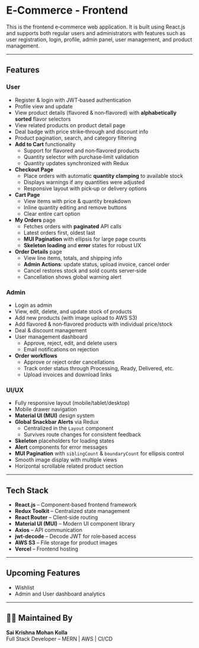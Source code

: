 # E‑Commerce - Frontend

This is the frontend e‑commerce web application. It is built using React.js and supports both regular users and administrators with features such as user registration, login, profile, admin panel, user management, and product management.

---

## Features

### User
- Register & login with JWT‑based authentication
- Profile view and update
- View product details (flavored & non‑flavored) with **alphabetically sorted** flavor selectors
- View related products on product detail page
- Deal badge with price strike‑through and discount info
- Product pagination, search, and category filtering
- **Add to Cart** functionality
  - Support for flavored and non‑flavored products
  - Quantity selector with purchase‑limit validation
  - Quantity updates synchronized with Redux
- **Checkout Page**
  - Place orders with automatic **quantity clamping** to available stock
  - Displays warnings if any quantities were adjusted
  - Responsive layout with pick‑up or delivery options
- **Cart Page**
  - View items with price & quantity breakdown
  - Inline quantity editing and remove buttons
  - Clear entire cart option
- **My Orders** page
  - Fetches orders with **paginated** API calls
  - Latest orders first, oldest last
  - **MUI Pagination** with ellipsis for large page counts
  - **Skeleton loading** and **error** states for robust UX
- **Order Details** page
  - View line items, totals, and shipping info
  - **Admin Actions**: update status, upload invoice, cancel order
  - Cancel restores stock and sold counts server‑side
  - Cancellation shows global warning alert

### Admin
- Login as admin
- View, edit, delete, and update stock of products
- Add new products (with image upload to AWS S3)
- Add flavored & non‑flavored products with individual price/stock
- Deal & discount management
- User management dashboard
  - Approve, reject, edit, and delete users
  - Email notifications on rejection
- **Order workflows**
  - Approve or reject order cancellations
  - Track order status through Processing, Ready, Delivered, etc.
  - Upload invoices and download links

### UI/UX
- Fully responsive layout (mobile/tablet/desktop)
- Mobile drawer navigation
- **Material UI (MUI)** design system
- **Global Snackbar Alerts** via Redux
  - Centralized in the `Layout` component
  - Survives route changes for consistent feedback
- **Skeleton** placeholders for loading states
- **Alert** components for error messages
- **MUI Pagination** with `siblingCount` & `boundaryCount` for ellipsis control
- Smooth image display with multiple views
- Horizontal scrollable related product section

---

## Tech Stack

- **React.js** – Component‑based frontend framework
- **Redux Toolkit** – Centralized state management
- **React Router** – Client‑side routing
- **Material UI (MUI)** – Modern UI component library
- **Axios** – API communication
- **jwt‑decode** – Decode JWT for role‑based access
- **AWS S3** – File storage for product images
- **Vercel** – Frontend hosting

---

## Upcoming Features

- Wishlist
- Admin and User dashboard analytics

---

## 👨‍💻 Maintained By

**Sai Krishna Mohan Kolla**  
Full Stack Developer – MERN | AWS | CI/CD